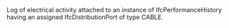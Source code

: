 ﻿Log of electrical activity attached to an instance of IfcPerformanceHistory having an assigned IfcDistributionPort of type CABLE.
